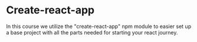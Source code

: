 # Create-react-app
In this course we utilize the "create-react-app" npm module to easier set up a base project with all the parts needed for starting your react journey.
